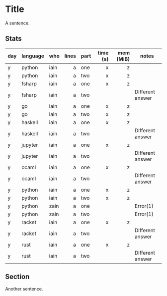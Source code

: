 # Title

A sentence.

## Stats

| day | language | who | lines | part | time (s) | mem (MiB) | notes |
| --- | --- | --- | --: | --- | ---: | ---: | --- |
| y | python | iain | a | one | x | z |  |
| y | python | iain | a | two | x | z |  |
| y | fsharp | iain | a | one | x | z |  |
| y | fsharp | iain | a | two |  |  | Different answer |
| y | go | iain | a | one | x | z |  |
| y | go | iain | a | two | x | z |  |
| y | haskell | iain | a | one | x | z |  |
| y | haskell | iain | a | two |  |  | Different answer |
| y | jupyter | iain | a | one | x | z |  |
| y | jupyter | iain | a | two |  |  | Different answer |
| y | ocaml | iain | a | one | x | z |  |
| y | ocaml | iain | a | two |  |  | Different answer |
| y | python | iain | a | one | x | z |  |
| y | python | iain | a | two | x | z |  |
| y | python | zain | a | one |  |  | Error(1) |
| y | python | zain | a | two |  |  | Error(1) |
| y | racket | iain | a | one | x | z |  |
| y | racket | iain | a | two |  |  | Different answer |
| y | rust | iain | a | one | x | z |  |
| y | rust | iain | a | two |  |  | Different answer |


## Section

Another sentence.
